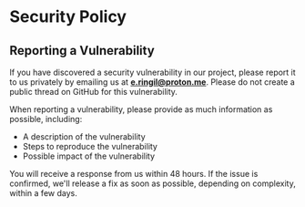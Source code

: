 # Security Policy

## Reporting a Vulnerability

If you have discovered a security vulnerability in our project, please report it to us privately by emailing us at **[e.ringil@proton.me](mailto:e.ringil@proton.me)**. Please do not create a public thread on GitHub for this vulnerability.

When reporting a vulnerability, please provide as much information as possible, including:

- A description of the vulnerability
- Steps to reproduce the vulnerability
- Possible impact of the vulnerability

You will receive a response from us within 48 hours. If the issue is confirmed, we'll release a fix as soon as possible, depending on complexity, within a few days.
